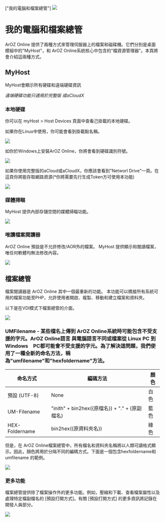 ["我的電腦和檔案總管"]
![](img/11/0.png)
# 我的電腦和檔案總管
ArOZ Online 提供了兩種方式來管理伺服器上的檔案和磁碟機。它們分別是桌面模組中的"MyHost"，和 ArOZ Online系統核心中包含的"檔資源管理器"。本頁將會介紹這兩種方式。

## MyHost
MyHost會顯示所有硬碟和遠端硬碟資訊

*遠端硬碟功能只適用於完整版 或aCloudX* 

### 本地硬碟
你可以在 myHost > Host Devices 頁面中查看己掛載的本地硬碟。 

如果你在Linux中使用，你可能會看到掛載點名稱。

![](img/11/5.png)

如你於Windows上安裝ArOZ Online，你將會看到硬碟識別符號。

![](img/11/1.png)

如果你使用完整版的aCloud或aCloudX，你應該會看到"Networl Drive"一頁。在這頁你將能存取網路資源(*你將需要先行生成Token方可使用本功能)

![](img/11/3.png)

### 媒體掃瞄
MyHost 提供內部存儲空間的媒體掃瞄功能。

![](img/11/4.png)

### 唯讀檔案閱讀器
ArOZ Online 預設是不允許修改/AOR外的檔案。 MyHost 提供顯示和閱讀檔案，唯任何軟體均無法修改內容。

![](img/11/2.png)

## 檔案總管
檔案閱讀器是 ArOZ Online 其中一個最重新的功能。 本功能可以橋接所有系統可用的檔案功能至PHP，允許使用者開啟、複製、移動和建立檔案和資料夾。

以下是在VDI模式下檔案總管的介面。

![](img/11/6.png)

### UMFilename - 某些檔名上傳到 ArOZ Online系統時可能包含不受支援的字元。ArOZ Online語言 與電腦語言不同或檔案從 Linux PC 到 Windows　PC都可能會不受支援的字元。為了解決這問題，我們使用了一種全新的命名方法，稱為"umfilename"和"hexfoldername"方法。

<table class="ts table">
<thead>
<tr>
<th>命名方式</th>
<th>編碼方法</th>
<th>顏色</th>
</tr>
</thead>
<tbody>
<tr>
<td>預設 (UTF-8)</td>
<td>None</td>
<td>白色</td>
</tr>
<tr>
<td>UM-Filename</td>
<td>"inith" + bin2hex({原檔名}) + "." + {原副檔名}</td>
<td>藍色</td>
</tr>
<tr>
<td>HEX-Foldername</td>
<td>bin2hex({原資料夾名})</td>
<td>綠色</td>
</tr>
</tbody>
</table>

但是，在 ArOZ Online檔案總管中，所有檔名和資料夾名稱將以人類可讀格式顯示。因此，顏色將用於分隔不同的編碼方式。下面是一個包含hexfoldername和 umfilename 的範例。


![](img/11/8.png)

### 更多功能
檔案總管提供除了檔案操作外的更多功能。例如，壓縮和下載、查看檔案屬性以及處理特定檔副檔名的 [預設打開方式]。有關 [預設打開方式] 的更多資訊將記錄在開發人員部分。

![](img/11/9.png)